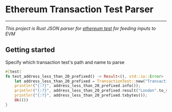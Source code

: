 # Ethereum Transaction Test Parser
---

*This project is Rust JSON parser for [ethereum test](https://github.com/ethereum/tests) for feeding inputs to EVM*

## Getting started

Specify which transaction test's path and name to parse

```Rust
#[test]
fn test_address_less_than_20_prefixed() -> Result<(), std::io::Error>  {
    let address_less_than_20_prefixed = TransactionTest::new("TransactionTests/ttAddress/AddressLessThan20Prefixed0.json".to_string(), "AddressLessThan20Prefixed0".to_string());
    println!("{:?}", address_less_than_20_prefixed.info());
    println!("{:?}", address_less_than_20_prefixed.result("London".to_string()));
    println!("{:?}", address_less_than_20_prefixed.txbytes()); 
    Ok(())
}
```